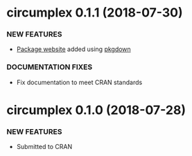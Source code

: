 circumplex 0.1.1 (2018-07-30)
=============================

### NEW FEATURES

* [Package website](https://circumplex.jmgirard/com) added using [pkgdown](https://pkgdown.r-lib.org/)

### DOCUMENTATION FIXES

* Fix documentation to meet CRAN standards

circumplex 0.1.0 (2018-07-28)
=============================

### NEW FEATURES

* Submitted to CRAN
